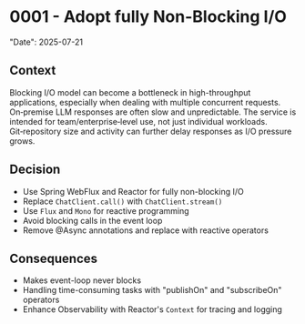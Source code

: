 # 0001 - Adopt fully Non-Blocking I/O

"Date": 2025-07-21

## Context
Blocking I/O model can become a bottleneck in high-throughput applications, especially when dealing with multiple concurrent requests.
On‑premise LLM responses are often slow and unpredictable.
The service is intended for team/enterprise‑level use, not just individual workloads.
Git‑repository size and activity can further delay responses as I/O pressure grows.

## Decision
* Use Spring WebFlux and Reactor for fully non-blocking I/O
* Replace `ChatClient.call()` with `ChatClient.stream()`
* Use `Flux` and `Mono` for reactive programming
* Avoid blocking calls in the event loop
* Remove @Async annotations and replace with reactive operators

## Consequences
* Makes event-loop never blocks
* Handling time-consuming tasks with "publishOn" and "subscribeOn" operators
* Enhance Observability with Reactor's `Context` for tracing and logging

